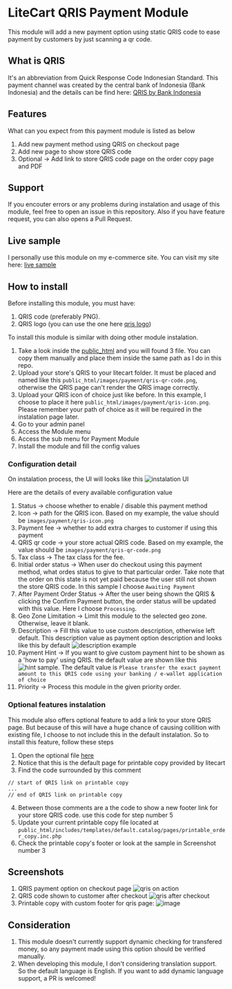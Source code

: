 #  LiteCart QRIS Payment Module

This module will add a new payment option using static QRIS code to ease payment by customers by just scanning a qr code.

## What is QRIS

It's an abbreviation from Quick Response Code Indonesian Standard. This payment channel was created by the central bank of Indonesia (Bank Indonesia) and the details can be find here: [QRIS by Bank Indonesia](https://www.bi.go.id/QRIS/default.aspx#:~:text=Quick%20Response%20Code%20Indonesian%20Standard%20(QRIS)%20adalah%20standarisasi%20pembayaran%20menggunakan,%2C%20cepat%2C%20dan%20terjaga%20keamanannya)

## Features

What can you expect from this payment module is listed as below
1. Add new payment method using QRIS on checkout page
2. Add new page to show store QRIS code
3. Optional -> Add link to store QRIS code page on the order copy page and PDF

## Support

If you encouter errors or any problems during instalation and usage of this module, feel free to open an issue in this repository. Also if you have feature request, you can also opens a Pull Request.

## Live sample

I personally use this module on my e-commerce site. You can visit my site here: [live sample](https://link.0ad.xyz/store)

## How to install

Before installing this module, you must have:
1. QRIS code (preferably PNG).
2. QRIS logo (you can use the one here [qris logo](./assets/quick-response-code-indonesia-standard-qris-seeklogo-2.png)) 

To install this module is similar with doing other module instalation.
1. Take a look inside the [public_html](./public_html) and you will found 3 file. You can copy them manually and place them inside the same path as I do in this repo.
2. Upload your store's QRIS to your litecart folder. It must be placed and named like this ```public_html/images/payment/qris-qr-code.png```, otherwise the QRIS page can't render the QRIS image correctly.
3. Upload your  QRIS icon of choice just like before. In this example, I choose to place it here ```public_html/images/payment/qris-icon.png```. Please remember your path of choice as it will be required in the instalation page later.
4. Go to your admin panel
5. Access the Module menu
6. Access the sub menu for Payment Module
7. Install the module and fill the config values

### Configuration detail
On instalation process, the UI will looks like this
![instalation UI](./assets/instalation-ui.png)

Here are the details of every available configuration value
1. Status -> choose whether to enable / disable this payment method
2. Icon -> path for the QRIS icon. Based on my example, the value should be ``` images/payment/qris-icon.png ```
3. Payment fee -> whether to add extra charges to customer if using this payment
4. QRIS qr code -> your store actual QRIS code. Based on my example, the value should be ``` images/payment/qris-qr-code.png ```
5. Tax class -> The tax class for the fee.
6. Initial order status -> When user do checkout using this payment method, what ordes status to give to that particular order. Take note that the order on this state is not yet paid because the user still not shown the store QRIS code. In this sample I choose ``` Awaiting Payment ```
7. After Payment Order Status -> After the user being shown the QRIS & clicking the Confirm Payment button, the order status will be updated with this value. Here I choose ``` Processing ```.
8. Geo Zone Limitation -> Limit this module to the selected geo zone. Otherwise, leave it blank.
9. Description -> Fill this value to use custom description, otherwise left default. This description value as payment option description and looks like this by default ![description example](./assets/sample-description.png)
10. Payment Hint -> If you want to give custom payment hint to be shown as a 'how to pay' using QRIS. the default value are shown like this ![hint sample](./assets/sample-hint.png). The default value is ``` Please transfer the exact payment amount to this QRIS code using your banking / e-wallet application of choice ```
11. Priority -> Process this module in the given priority order.

### Optional features instalation

This module also offers optional feature to add a link to your store QRIS page. But because of this will have a huge chance of causing collition with existing file, I choose to not include this in the default instalation. So to install this feature, follow these steps
1. Open the optional file [here](./optional/printable_order_copy.inc.php)
2. Notice that this is the default page for printable copy provided by litecart
3. Find the code surrounded by this comment
```
// start of QRIS link on printable copy
...
// end of QRIS link on printable copy
```
4. Between those comments are a the code to show a new footer link for your store QRIS code. use this code for step number 5
5. Update your current printable copy file located at ``` public_html/includes/templates/default.catalog/pages/printable_order_copy.inc.php ```
5. Check the printable copy's footer or look at the sample in Screenshot number 3

## Screenshots

1. QRIS payment option on checkout page ![qris on action](./assets/qris-on-checkout.png)
2. QRIS code shown to customer after checkout ![qris after checkout](./assets/qris-after-checkout.png)
3. Printable copy with custom footer for qris page: ![image](./assets/printable-copy-sample.png)

## Consideration

1. This module doesn't currently support dynamic checking for transfered money, so any payment made using this option should be verified manually.
2. When developing this module, I don't considering translation support. So the default language is English. If you want to add dynamic language support, a PR is welcomed!